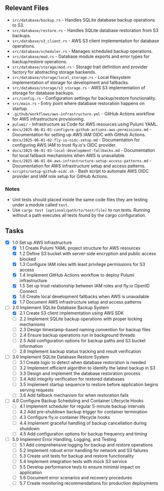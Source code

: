 ## Relevant Files

- `src/database/backup.rs` - Handles SQLite database backup operations to S3.
- `src/database/restore.rs` - Handles SQLite database restoration from S3 backups.
- `src/database/s3_client.rs` - AWS S3 client implementation for database operations.
- `src/database/scheduler.rs` - Manages scheduled backup operations.
- `src/database/mod.rs` - Database module exports and error types for backup/restore operations.
- `src/database/storage/mod.rs` - Storage trait definition and provider factory for abstracting storage backends.
- `src/database/storage/local_storage.rs` - Local filesystem implementation of storage for development and fallbacks.
- `src/database/storage/s3_storage.rs` - AWS S3 implementation of storage for database backups.
- `src/config.rs` - Configuration settings for backup/restore functionality.
- `src/main.rs` - Entry point where database restoration happens on startup.
- `.github/workflows/aws-infrastructure.yml` - GitHub Actions workflow for AWS infrastructure provisioning.
- `pulumi/` - Infrastructure as Code for AWS resources using Pulumi YAML.
- `docs/2025-06-01-01-configure-github-actions-aws-permissions.md` - Documentation for setting up AWS IAM OIDC with GitHub Actions.
- `docs/2025-06-01-02-fly-io-oidc-setup.md` - Documentation for configuring AWS IAM to trust fly.io's OIDC provider.
- `docs/2025-06-01-03-local-development-fallbacks.md` - Documentation for local fallback mechanisms when AWS is unavailable.
- `docs/2025-06-01-04-aws-infrastructure-setup-access-patterns.md` - Documentation for AWS infrastructure setup and access patterns.
- `scripts/setup-github-oidc.sh` - Bash script to automate AWS OIDC provider and IAM role setup for GitHub Actions.

### Notes

- Unit tests should placed inside the same code files they are testing under a module called `test`.
- Use `cargo test [optional/path/to/test/file]` to run tests. Running without a path executes all tests found by the cargo configuration.

## Tasks

- [x] 1.0 Set up AWS Infrastructure
  - [x] 1.1 Create Pulumi YAML project structure for AWS resources
  - [x] 1.2 Define S3 bucket with server-side encryption and public access blocked
  - [x] 1.3 Configure IAM roles with least privilege permissions for S3 access
  - [x] 1.4 Implement GitHub Actions workflow to deploy Pulumi infrastructure
  - [x] 1.5 Set up trust relationship between IAM roles and fly.io OpenID Connect
  - [x] 1.6 Create local development fallbacks when AWS is unavailable
  - [x] 1.7 Document AWS infrastructure setup and access patterns
- [ ] 2.0 Implement SQLite Database Backup System
  - [x] 2.1 Create S3 client implementation using AWS SDK
  - [ ] 2.2 Implement SQLite backup operations with proper locking mechanisms
  - [ ] 2.3 Design timestamp-based naming convention for backup files
  - [ ] 2.4 Ensure backup operations run in background threads
  - [ ] 2.5 Add configuration options for backup paths and S3 bucket information
  - [ ] 2.6 Implement backup status tracking and result verification
- [ ] 3.0 Implement SQLite Database Restore System
  - [ ] 3.1 Create logic to detect when database restoration is needed
  - [ ] 3.2 Implement efficient algorithm to identify the latest backup in S3
  - [ ] 3.3 Design and implement the database restoration process
  - [ ] 3.4 Add integrity verification for restored databases
  - [ ] 3.5 Implement startup sequence to restore before application begins serving requests
  - [ ] 3.6 Add fallback mechanism for when restoration fails
- [ ] 4.0 Configure Backup Scheduling and Container Lifecycle Hooks
  - [ ] 4.1 Implement scheduler for regular 5-minute backup intervals
  - [ ] 4.2 Add pre-shutdown backup trigger for container termination
  - [ ] 4.3 Configure fly.io container lifecycle hooks
  - [ ] 4.4 Implement graceful handling of backup cancellation during shutdown
  - [ ] 4.5 Add configuration options for backup frequency and timing
- [ ] 5.0 Implement Error Handling, Logging, and Testing
  - [ ] 5.1 Add comprehensive logging for backup and restore operations
  - [ ] 5.2 Implement robust error handling for network and S3 failures
  - [ ] 5.3 Create unit tests for backup and restore functionality
  - [ ] 5.4 Implement integration tests with mock S3 service
  - [ ] 5.5 Develop performance tests to ensure minimal impact on application
  - [ ] 5.6 Document error scenarios and recovery procedures
  - [ ] 5.7 Create monitoring recommendations for production deployments
